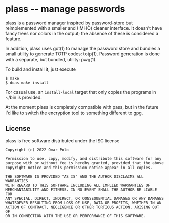# plass -- manage passwords

plass is a password manager inspired by password-store but reimplemented
with a smaller and (IMHO) cleaner interface.  It doesn't have fancy
trees nor colors in the output; the absence of these is considered a
feature.

In addition, plass uses got(1) to manage the password store and bundles
a small utility to generate TOTP codes: totp(1).  Password generation is
done with a separate, but bundled, utility: pwg(1).

To build and install it, just execute

	$ make
	$ doas make install

For casual use, an `install-local` target that only copies the programs
in ~/bin is provided.


At the moment plass is completely compatible with pass, but in the
future I'd like to switch the encryption tool to something different to
gpg.


## License

plass is free software distributed under the ISC license

	Copyright (c) 2022 Omar Polo

	Permission to use, copy, modify, and distribute this software for any
	purpose with or without fee is hereby granted, provided that the above
	copyright notice and this permission notice appear in all copies.

	THE SOFTWARE IS PROVIDED "AS IS" AND THE AUTHOR DISCLAIMS ALL WARRANTIES
	WITH REGARD TO THIS SOFTWARE INCLUDING ALL IMPLIED WARRANTIES OF
	MERCHANTABILITY AND FITNESS. IN NO EVENT SHALL THE AUTHOR BE LIABLE FOR
	ANY SPECIAL, DIRECT, INDIRECT, OR CONSEQUENTIAL DAMAGES OR ANY DAMAGES
	WHATSOEVER RESULTING FROM LOSS OF USE, DATA OR PROFITS, WHETHER IN AN
	ACTION OF CONTRACT, NEGLIGENCE OR OTHER TORTIOUS ACTION, ARISING OUT OF
	OR IN CONNECTION WITH THE USE OR PERFORMANCE OF THIS SOFTWARE.

